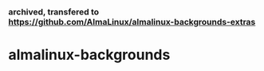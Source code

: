 ### archived, transfered to https://github.com/AlmaLinux/almalinux-backgrounds-extras

# almalinux-backgrounds

